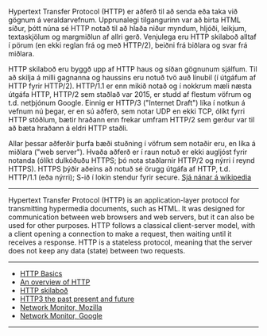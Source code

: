 Hypertext Transfer Protocol (HTTP) er aðferð til að senda eða taka við gögnum á veraldarvefnum. Upprunalegi tilgangurinn var að birta HTML síður, þótt núna sé HTTP notað til að hlaða niður myndum, hljóði, leikjum, textaskjölum og margmiðlun af allri gerð. Venjulega eru HTTP skilaboð alltaf í pörum (en ekki reglan frá og með HTTP/2), beiðni frá biðlara og svar frá miðlara. 

HTTP skilaboð eru byggð upp af HTTP haus og síðan gögnunum sjálfum. Til að skilja á milli gagnanna og haussins eru notuð tvö auð línubil (í útgáfum af HTTP fyrir HTTP/2). HTTP/1.1 er enn mikið notað og í nokkrum mæli næsta útgáfa HTTP, HTTP/2 sem staðlað var 2015, er studd af flestum vöfrum og t.d. netþjónum Google. Einnig er HTTP/3 ("Internet Draft") líka í notkun á vefnum nú þegar, er en sú aðferð, sem notar UDP en ekki TCP, ólíkt fyrri HTTP stöðlum, bætir hraðann enn frekar umfram HTTP/2 sem gerður var til að bæta hraðann á eldri HTTP staðli. 

Allar þessar aðferðir þurfa bæði stuðning í vöfrum sem notaðir eru, en líka á miðlara ("web server"). Hvaða aðferð er í raun notuð er ekki augljóst fyrir notanda (ólíkt dulkóðuðu HTTPS; þó nota staðlarnir HTTP/2 og nýrri í reynd HTTPS). HTTPS þýðir aðeins að notuð sé örugg útgáfa af HTTP, t.d. HTTP/1.1 (eða nýrri); S-ið í lokin stendur fyrir secure.  [Sjá nánar á wikipedia](https://is.wikipedia.org/wiki/HTTP)

---

Hypertext Transfer Protocol (HTTP) is an application-layer protocol for transmitting hypermedia documents, such as HTML. It was designed for communication between web browsers and web servers, but it can also be used for other purposes. HTTP follows a classical client-server model, with a client opening a connection to make a request, then waiting until it receives a response. HTTP is a stateless protocol, meaning that the server does not keep any data (state) between two requests. 

---

* [HTTP Basics](https://code.tutsplus.com/tutorials/http-the-protocol-every-web-developer-must-know-part-1--net-31177)
* [An overview of HTTP](https://developer.mozilla.org/en-US/docs/Web/HTTP/Overview)
* [HTTP skilaboð](https://httpstatuses.com/)
* [HTTP3 the past present and future](https://blog.cloudflare.com/http3-the-past-present-and-future/)
* [Network Monitor, Mozilla](https://developer.mozilla.org/en-US/docs/Tools/Network_Monitor)
* [Network Monitor, Google](https://developer.chrome.com/docs/devtools/network/)

---



